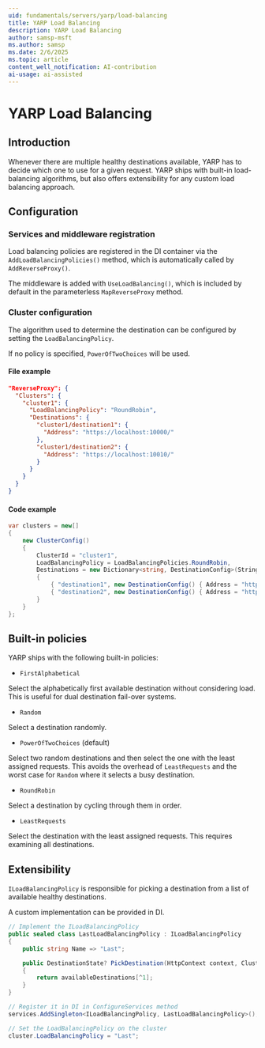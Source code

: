 ```yaml
---
uid: fundamentals/servers/yarp/load-balancing
title: YARP Load Balancing
description: YARP Load Balancing
author: samsp-msft
ms.author: samsp
ms.date: 2/6/2025
ms.topic: article
content_well_notification: AI-contribution
ai-usage: ai-assisted
---
```


# YARP Load Balancing

## Introduction

Whenever there are multiple healthy destinations available, YARP has to decide which one to use for a given request.
YARP ships with built-in load-balancing algorithms, but also offers extensibility for any custom load balancing approach.

## Configuration

### Services and middleware registration

Load balancing policies are registered in the DI container via the `AddLoadBalancingPolicies()` method, which is automatically called by `AddReverseProxy()`.

The middleware is added with `UseLoadBalancing()`, which is included by default in the parameterless `MapReverseProxy` method.

### Cluster configuration

The algorithm used to determine the destination can be configured by setting the `LoadBalancingPolicy`.

If no policy is specified, `PowerOfTwoChoices` will be used.

#### File example

```json
"ReverseProxy": {
  "Clusters": {
    "cluster1": {
      "LoadBalancingPolicy": "RoundRobin",
      "Destinations": {
        "cluster1/destination1": {
          "Address": "https://localhost:10000/"
        },
        "cluster1/destination2": {
          "Address": "https://localhost:10010/"
        }
      }
    }
  }
}
```

#### Code example

```csharp
var clusters = new[]
{
    new ClusterConfig()
    {
        ClusterId = "cluster1",
        LoadBalancingPolicy = LoadBalancingPolicies.RoundRobin,
        Destinations = new Dictionary<string, DestinationConfig>(StringComparer.OrdinalIgnoreCase)
        {
            { "destination1", new DestinationConfig() { Address = "https://localhost:10000" } },
            { "destination2", new DestinationConfig() { Address = "https://localhost:10010" } }
        }
    }
};
```

## Built-in policies

YARP ships with the following built-in policies:

* `FirstAlphabetical`

Select the alphabetically first available destination without considering load. This is useful for dual destination fail-over systems.

* `Random`

Select a destination randomly.

* `PowerOfTwoChoices` (default)

Select two random destinations and then select the one with the least assigned requests.
This avoids the overhead of `LeastRequests` and the worst case for `Random` where it selects a busy destination.

* `RoundRobin`

Select a destination by cycling through them in order.

* `LeastRequests`

Select the destination with the least assigned requests. This requires examining all destinations.

## Extensibility

`ILoadBalancingPolicy` is responsible for picking a destination from a list of available healthy destinations.

A custom implementation can be provided in DI.

```csharp
// Implement the ILoadBalancingPolicy
public sealed class LastLoadBalancingPolicy : ILoadBalancingPolicy
{
    public string Name => "Last";

    public DestinationState? PickDestination(HttpContext context, ClusterState cluster, IReadOnlyList<DestinationState> availableDestinations)
    {
        return availableDestinations[^1];
    }
}

// Register it in DI in ConfigureServices method
services.AddSingleton<ILoadBalancingPolicy, LastLoadBalancingPolicy>();

// Set the LoadBalancingPolicy on the cluster
cluster.LoadBalancingPolicy = "Last";
```
